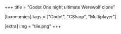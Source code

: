 +++
title = "Godot One night ultimate Werewolf clone"

[taxonomies]
tags = ["Godot", "CSharp", "Multiplayer"]

[extra]
img = "tile.png"
+++
